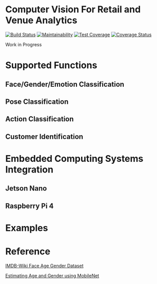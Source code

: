 # Computer Vision For Retail and Venue Analytics
[![Build Status](https://travis-ci.com/JSeam2/CV4Retail.svg?branch=master)](https://travis-ci.com/JSeam2/CV4Retail)
[![Maintainability](https://api.codeclimate.com/v1/badges/786fdd0baff0381a2e3f/maintainability)](https://codeclimate.com/github/JSeam2/CV4Retail/maintainability)
[![Test Coverage](https://api.codeclimate.com/v1/badges/786fdd0baff0381a2e3f/test_coverage)](https://codeclimate.com/github/JSeam2/CV4Retail/test_coverage)
[![Coverage Status](https://coveralls.io/repos/github/JSeam2/CV4Retail/badge.svg?branch=master)](https://coveralls.io/github/JSeam2/CV4Retail?branch=master)

Work in Progress

# Supported Functions
## Face/Gender/Emotion Classification

## Pose Classification

## Action Classification

## Customer Identification

# Embedded Computing Systems Integration
## Jetson Nano

## Raspberry Pi 4

# Examples

# Reference
[IMDB-Wiki Face Age Gender Dataset](https://data.vision.ee.ethz.ch/cvl/rrothe/imdb-wiki/)

[Estimating Age and Gender using MobileNet](https://github.com/KinarR/age-gender-estimator-keras)
